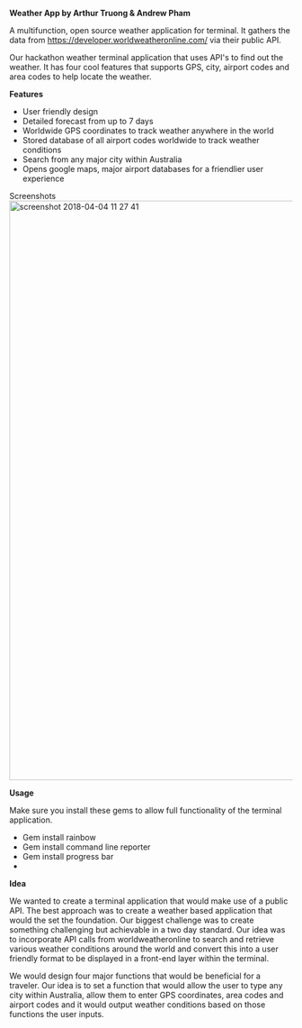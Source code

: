 **Weather App by Arthur Truong & Andrew Pham**

A multifunction, open source weather application for terminal. It gathers the data from https://developer.worldweatheronline.com/ via their public API. 

Our hackathon weather terminal application that uses API's to find out the weather. It has four cool features that supports GPS, city, airport codes and area codes to help locate the weather.

**Features**

- User friendly design
- Detailed forecast from up to 7 days
- Worldwide GPS coordinates to track weather anywhere in the world
- Stored database of all airport codes worldwide to track weather conditions
- Search from any major city within Australia
- Opens google maps, major airport databases for a friendlier user experience


Screenshots
<img width="1029" alt="screenshot 2018-04-04 11 27 41" src="https://user-images.githubusercontent.com/37134133/38400551-d9e8390c-3993-11e8-8bbd-2606b6fcafa7.png">

**Usage**

Make sure you install these gems to allow full functionality of the terminal application.

- Gem install rainbow
- Gem install command line reporter
- Gem install progress bar
- 

**Idea** 

We wanted to create a terminal application that would make use of a public API. The best approach was to create a weather based application that would the set the foundation. Our biggest challenge was to create something challenging but achievable in a two day standard. Our idea was to incorporate API calls from worldweatheronline to search and retrieve various weather conditions around the world and convert this into a user friendly format to be displayed in a front-end layer within the terminal.  

We would design four major functions that would be beneficial for a traveler. Our idea is to set a function that would allow the user to type any city within Australia, allow them to enter GPS coordinates, area codes and airport codes and it would output weather conditions based on those functions the user inputs.
